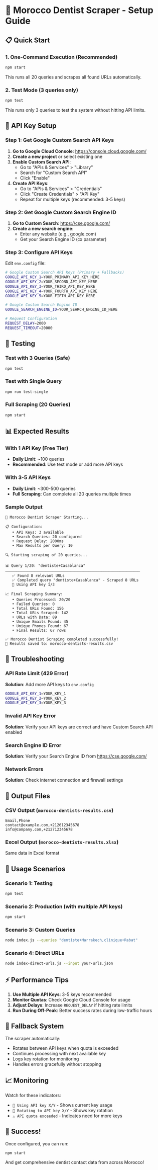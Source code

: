 # 🚀 Morocco Dentist Scraper - Setup Guide

## 📋 Quick Start

### 1. **One-Command Execution (Recommended)**
```bash
npm start
```
This runs all 20 queries and scrapes all found URLs automatically.

### 2. **Test Mode (3 queries only)**
```bash
npm test
```
This runs only 3 queries to test the system without hitting API limits.

## 🔑 API Key Setup

### **Step 1: Get Google Custom Search API Keys**

1. **Go to Google Cloud Console**: https://console.cloud.google.com/
2. **Create a new project** or select existing one
3. **Enable Custom Search API**:
   - Go to "APIs & Services" > "Library"
   - Search for "Custom Search API"
   - Click "Enable"
4. **Create API Keys**:
   - Go to "APIs & Services" > "Credentials"
   - Click "Create Credentials" > "API Key"
   - Repeat for multiple keys (recommended: 3-5 keys)

### **Step 2: Get Google Custom Search Engine ID**

1. **Go to Custom Search**: https://cse.google.com/
2. **Create a new search engine**:
   - Enter any website (e.g., google.com)
   - Get your Search Engine ID (cx parameter)

### **Step 3: Configure API Keys**

Edit `env.config` file:
```bash
# Google Custom Search API Keys (Primary + Fallbacks)
GOOGLE_API_KEY_1=YOUR_PRIMARY_API_KEY_HERE
GOOGLE_API_KEY_2=YOUR_SECOND_API_KEY_HERE
GOOGLE_API_KEY_3=YOUR_THIRD_API_KEY_HERE
GOOGLE_API_KEY_4=YOUR_FOURTH_API_KEY_HERE
GOOGLE_API_KEY_5=YOUR_FIFTH_API_KEY_HERE

# Google Custom Search Engine ID
GOOGLE_SEARCH_ENGINE_ID=YOUR_SEARCH_ENGINE_ID_HERE

# Request Configuration
REQUEST_DELAY=2000
REQUEST_TIMEOUT=20000
```

## 🧪 Testing

### **Test with 3 Queries (Safe)**
```bash
npm test
```

### **Test with Single Query**
```bash
npm run test-single
```

### **Full Scraping (20 Queries)**
```bash
npm start
```

## 📊 Expected Results

### **With 1 API Key (Free Tier)**
- **Daily Limit**: ~100 queries
- **Recommended**: Use test mode or add more API keys

### **With 3-5 API Keys**
- **Daily Limit**: ~300-500 queries
- **Full Scraping**: Can complete all 20 queries multiple times

### **Sample Output**
```
🚀 Morocco Dentist Scraper Starting...

📋 Configuration:
   • API Keys: 3 available
   • Search Queries: 20 configured
   • Request Delay: 2000ms
   • Max Results per Query: 10

🔍 Starting scraping of 20 queries...

📊 Query 1/20: "dentiste+Casablanca"
────────────────────────────────────────────────────────────
   ✅ Found 8 relevant URLs
   ✅ Completed query "dentiste+Casablanca" - Scraped 8 URLs
   🔑 Using API key 1/3

📈 Final Scraping Summary:
   • Queries Processed: 20/20
   • Failed Queries: 0
   • Total URLs Found: 156
   • Total URLs Scraped: 142
   • URLs with Data: 89
   • Unique Emails Found: 45
   • Unique Phones Found: 67
   • Final Results: 67 rows

✅ Morocco Dentist Scraping completed successfully!
📁 Results saved to: morocco-dentists-results.csv
```

## 🔧 Troubleshooting

### **API Rate Limit (429 Error)**
**Solution**: Add more API keys to `env.config`
```bash
GOOGLE_API_KEY_1=YOUR_KEY_1
GOOGLE_API_KEY_2=YOUR_KEY_2
GOOGLE_API_KEY_3=YOUR_KEY_3
```

### **Invalid API Key Error**
**Solution**: Verify your API keys are correct and have Custom Search API enabled

### **Search Engine ID Error**
**Solution**: Verify your Search Engine ID from https://cse.google.com/

### **Network Errors**
**Solution**: Check internet connection and firewall settings

## 📁 Output Files

### **CSV Output** (`morocco-dentists-results.csv`)
```csv
Email,Phone
contact@example.com,+212612345678
info@company.com,+212712345678
```

### **Excel Output** (`morocco-dentists-results.xlsx`)
Same data in Excel format

## 🎯 Usage Scenarios

### **Scenario 1: Testing**
```bash
npm test
```

### **Scenario 2: Production (with multiple API keys)**
```bash
npm start
```

### **Scenario 3: Custom Queries**
```bash
node index.js --queries "dentiste+Marrakech,clinique+Rabat"
```

### **Scenario 4: Direct URLs**
```bash
node index-direct-urls.js --input your-urls.json
```

## ⚡ Performance Tips

1. **Use Multiple API Keys**: 3-5 keys recommended
2. **Monitor Quotas**: Check Google Cloud Console for usage
3. **Adjust Delays**: Increase `REQUEST_DELAY` if hitting rate limits
4. **Run During Off-Peak**: Better success rates during low-traffic hours

## 🔄 Fallback System

The scraper automatically:
- Rotates between API keys when quota is exceeded
- Continues processing with next available key
- Logs key rotation for monitoring
- Handles errors gracefully without stopping

## 📈 Monitoring

Watch for these indicators:
- `🔑 Using API key X/Y` - Shows current key usage
- `🔄 Rotating to API key X/Y` - Shows key rotation
- `⚠️ API quota exceeded` - Indicates need for more keys

## 🎉 Success!

Once configured, you can run:
```bash
npm start
```

And get comprehensive dentist contact data from across Morocco! 